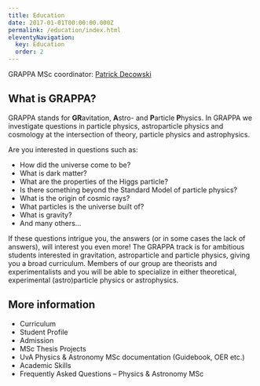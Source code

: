 ```yaml
---
title: Education
date: 2017-01-01T00:00:00.000Z
permalink: /education/index.html
eleventyNavigation:
  key: Education
  order: 2
---
```

GRAPPA MSc coordinator: [Patrick Decowski](http://grappa.amsterdam/members/patrick-decowski/)
## What is GRAPPA?
GRAPPA stands for **GR**avitation, **A**stro- and **P**article **P**hysics. In GRAPPA we investigate questions in particle physics, astroparticle physics and cosmology at the intersection of theory, particle physics and astrophysics.

Are you interested in questions such as:

- How did the universe come to be?
- What is dark matter?
- What are the properties of the Higgs particle?
- Is there something beyond the Standard Model of particle physics?
- What is the origin of cosmic rays?
- What particles is the universe built of?
- What is gravity?
- And many others…

If these questions intrigue you, the answers (or in some cases the lack of answers), will interest you even more! The GRAPPA track is for ambitious students interested in gravitation, astroparticle and particle physics, giving you a broad curriculum. Members of our group are theorists and experimentalists and you will be able to specialize in either theoretical, experimental (astro)particle physics or astrophysics.

## More information
- Curriculum
- Student Profile
- Admission
- MSc Thesis Projects
- UvA Physics & Astronomy MSc documentation (Guidebook, OER etc.)
- Academic Skills
- Frequently Asked Questions – Physics & Astronomy MSc
